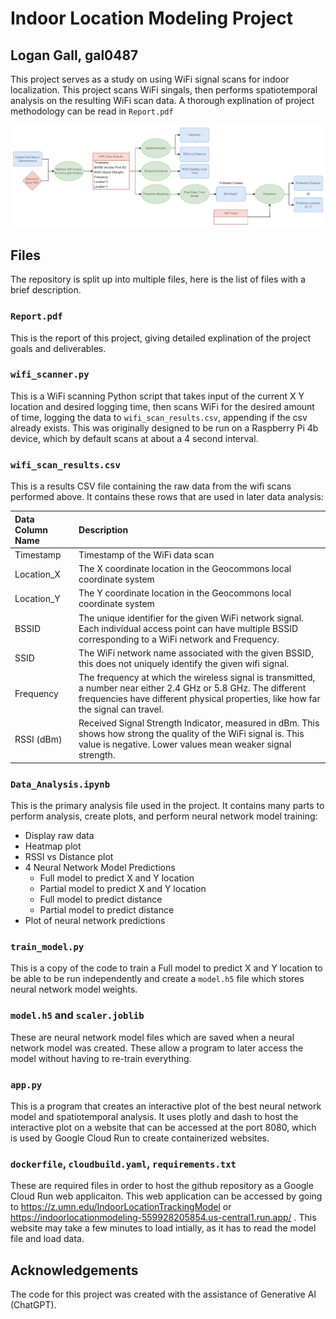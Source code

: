 # Indoor Location Modeling Project

## Logan Gall, gal0487

This project serves as a study on using WiFi signal scans for indoor localization. This project scans WiFi singals, then performs spatiotemporal analysis on the resulting WiFi scan data. A thorough explination of project methodology can be read in `Report.pdf`

![alt text](project_overview.png)


## Files

The repository is split up into multiple files, here is the list of files with a brief description.

### `Report.pdf`

This is the report of this project, giving detailed explination of the project goals and deliverables.

### `wifi_scanner.py`

This is a WiFi scanning Python script that takes input of the current X Y location and desired logging time, then scans WiFi for the desired amount of time, logging the data to `wifi_scan_results.csv`, appending if the csv already exists. This was originally designed to be run on a Raspberry Pi 4b device, which by default scans at about a 4 second interval.

### `wifi_scan_results.csv`

This is a results CSV file containing the raw data from the wifi scans performed above. It contains these rows that are used in later data analysis:

| Data Column Name | Description |
| :---- | :---- |
| Timestamp | Timestamp of the WiFi data scan |
| Location\_X | The X coordinate location in the Geocommons local coordinate system |
| Location\_Y | The Y coordinate location in the Geocommons local coordinate system |
| BSSID | The unique identifier for the given WiFi network signal. Each individual access point can have multiple BSSID corresponding to a WiFi network and Frequency. |
| SSID | The WiFi network name associated with the given BSSID, this does not uniquely identify the given wifi signal. |
| Frequency | The frequency at which the wireless signal is transmitted, a number near either 2.4 GHz or 5.8 GHz. The different frequencies have different physical properties, like how far the signal can travel. |
| RSSI (dBm) | Received Signal Strength Indicator, measured in dBm. This shows how strong the quality of the WiFi signal is. This value is negative. Lower values mean weaker signal strength. |

### `Data_Analysis.ipynb`

This is the primary analysis file used in the project. It contains many parts to perform analysis, create plots, and perform neural network model training:

* Display raw data
* Heatmap plot
* RSSI vs Distance plot
* 4 Neural Network Model Predictions
    * Full model to predict X and Y location
    * Partial model to predict X and Y location
    * Full model to predict distance
    * Partial model to predict distance
* Plot of neural network predictions

### `train_model.py`

This is a copy of the code to train a Full model to predict X and Y location to be able to be run independently and create a `model.h5` file which stores neural network model weights.

### `model.h5` and `scaler.joblib`

These are neural network model files which are saved when a neural network model was created. These allow a program to later access the model without having to re-train everything.

### `app.py`

This is a program that creates an interactive plot of the best neural network model and spatiotemporal analysis. It uses plotly and dash to host the interactive plot on a website that can be accessed at the port 8080, which is used by Google Cloud Run to create containerized websites.

### `dockerfile`, `cloudbuild.yaml`, `requirements.txt`

These are required files in order to host the github repository as a Google Cloud Run web applicaiton. This web application can be accessed by going to https://z.umn.edu/IndoorLocationTrackingModel or https://indoorlocationmodeling-559928205854.us-central1.run.app/ . This website may take a few minutes to load intially, as it has to read the model file and load data.

## Acknowledgements

The code for this project was created with the assistance of Generative AI (ChatGPT).